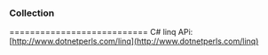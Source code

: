 
### Collection
===========================
C# linq APi: [http://www.dotnetperls.com/linq](http://www.dotnetperls.com/linq)